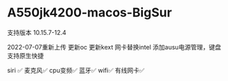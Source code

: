 # A550jk4200-macos-BigSur

支持版本 10.15.7-12.4


2022-07-07重新上传
更新oc 
更新kext
网卡替换intel
添加ausu电源管理，键盘支持原生快捷

siri ✅ 
麦克风✅
cpu变频✅
蓝牙✅
wifi✅
有线网卡✅
